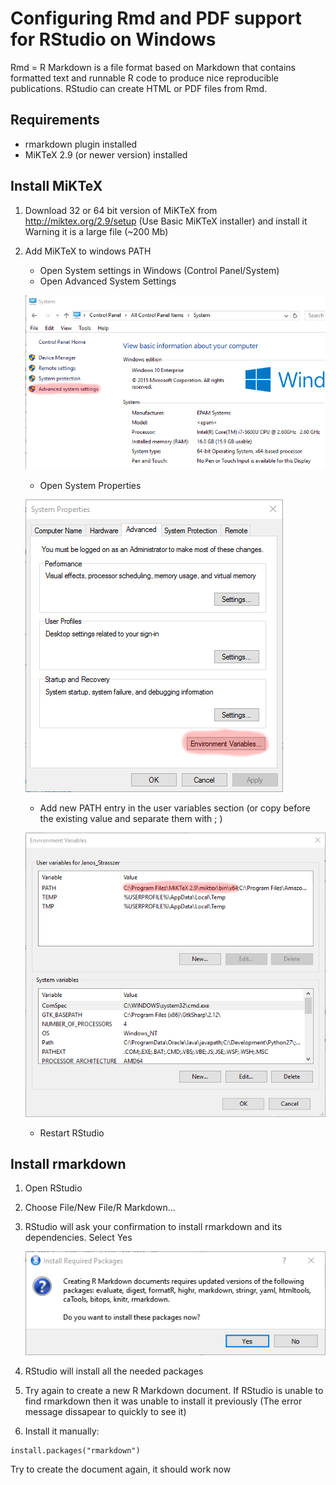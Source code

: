 # Configuring Rmd and PDF support for RStudio on Windows

Rmd = R Markdown is a file format based on Markdown that contains formatted text and runnable R code to produce nice reproducible publications. RStudio can create HTML or PDF files from Rmd.

## Requirements
 * rmarkdown plugin installed
 * MiKTeX 2.9 (or newer version) installed

## Install MiKTeX
1. Download 32 or 64 bit version of MiKTeX from http://miktex.org/2.9/setup (Use Basic MiKTeX installer) and install it
Warning it is a large file (~200 Mb)

2. Add MiKTeX to windows PATH
    * Open System settings in Windows (Control Panel/System)
    * Open Advanced System Settings

    ![System Panel](systempanel.png)

    * Open System Properties
    
    ![System Properties](systemproperties.png)

    * Add new PATH entry in the user variables section (or copy before the existing value and separate them with ; )
    
    ![Path Entry](pathvariable.png)

    * Restart RStudio

## Install rmarkdown
1. Open RStudio

2. Choose File/New File/R Markdown...

3. RStudio will ask your confirmation to install rmarkdown and its dependencies. Select Yes

   ![Confirmation](rstudioconfirmation.png)

4. RStudio will install all the needed packages

5. Try again to create a new R Markdown document. If RStudio is unable to find rmarkdown then it was unable to install it previously (The error message dissapear to quickly to see it)

6. Install it manually:
```{r}
install.packages("rmarkdown")
```
Try to create the document again, it should work now
